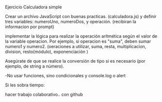 

Ejercicio Calculadora simple

Crear un archivo JavaScript con buenas practicas. (calculadora.js) y definir tres variables: numeroUno, numeroDos, y operación. (recibiran la informacion por prompt)

implementar la lógica para realizar la operación aritmética según el valor de la variable operacion. Por ejemplo, si operacion es "suma", deben sumar numero1 y numero2. (oeraciones a utilizar, suma, resta, multiplicacion, division, resto(módulo), exponenciación )

Asegúrate de que se realice la conversión de tipo si es necesario (por ejemplo, de string a número).

-No usar funciones, sino condicionales y console.log o alert

Si les sobra tiempo:

hacer trabajo colaborativo..
con github